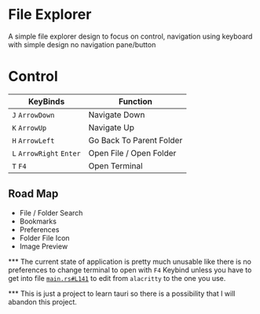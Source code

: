 # File Explorer

A simple file explorer design to focus on control, navigation using keyboard with simple design no navigation pane/button

# Control

| KeyBinds                 | Function                 |
| -                        | -                        |
| `J` `ArrowDown`          | Navigate Down            |
| `K` `ArrowUp`            | Navigate Up              |
| `H` `ArrowLeft`          | Go Back To Parent Folder |
| `L` `ArrowRight` `Enter` | Open File / Open Folder  |
| `T` `F4`                 | Open Terminal            |

## Road Map

- File / Folder Search
- Bookmarks
- Preferences
- Folder File Icon
- Image Preview

*** The current state of application is pretty much unusable like there is no preferences to change terminal to open with `F4` Keybind unless you have to get into file [`main.rs#L141`](/src-tauri/src/main.rs#L141) to edit from `alacritty` to the one you use.

*** This is just a project to learn tauri so there is a possibility that I will abandon this project.
